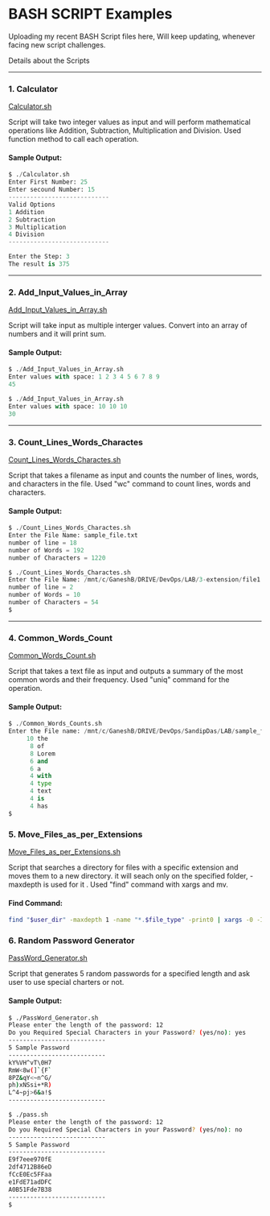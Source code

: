 # BASH SCRIPT Examples

Uploading my recent BASH Script files here, Will keep updating, whenever facing new script challenges.

Details about the Scripts

---
### 1. Calculator

[Calculator.sh](https://github.com/ganeshpondy/Script-Examples/blob/main/Calculator.sh)

Script will take two integer values as input and will perform mathematical operations like Addition, Subtraction, Multiplication and Division. Used function method to call each operation.

#### Sample Output:

```python
$ ./Calculator.sh 
Enter First Number: 25
Enter secound Number: 15
---------------------------- 
Valid Options
1 Addition
2 Subtraction
3 Multiplication
4 Division
----------------------------

Enter the Step: 3
The result is 375
```
---

### 2. Add_Input_Values_in_Array

[Add_Input_Values_in_Array.sh](https://github.com/ganeshpondy/Script-Examples/blob/main/Add_Input_Values_in_Array.sh)

Script will take input as multiple interger values. Convert into an array of numbers and it will print sum.

#### Sample Output:

```python
$ ./Add_Input_Values_in_Array.sh
Enter values with space: 1 2 3 4 5 6 7 8 9
45

$ ./Add_Input_Values_in_Array.sh 
Enter values with space: 10 10 10
30
```
---

### 3. Count_Lines_Words_Charactes

[Count_Lines_Words_Charactes.sh](https://github.com/ganeshpondy/Script-Examples/blob/main/Count_Lines_Words_Charactes.sh)

Script that takes a filename as input and counts the number
of lines, words, and characters in the file. Used "wc" command to count lines, words and characters.

#### Sample Output:
```python
$ ./Count_Lines_Words_Charactes.sh 
Enter the File Name: sample_file.txt
number of line = 18        
number of Words = 192      
number of Characters = 1220

$ ./Count_Lines_Words_Charactes.sh
Enter the File Name: /mnt/c/GaneshB/DRIVE/DevOps/LAB/3-extension/file1.txt
number of line = 2
number of Words = 10
number of Characters = 54
$
```
---

### 4. Common_Words_Count

[Common_Words_Count.sh](https://github.com/ganeshpondy/Script-Examples/blob/main/Common_Words_Counts.sh)

Script that takes a text file as input and outputs a summary
of the most common words and their frequency. Used "uniq" command for the operation.

#### Sample Output:

```python
$ ./Common_Words_Counts.sh
Enter the File name: /mnt/c/GaneshB/DRIVE/DevOps/SandipDas/LAB/sample_file.txt
     10 the
      8 of
      8 Lorem
      6 and
      6 a
      4 with
      4 type
      4 text
      4 is
      4 has
$
```

### 5. Move_Files_as_per_Extensions

[Move_Files_as_per_Extensions.sh](https://github.com/ganeshpondy/Script-Examples/blob/main/Move_Files_as_per_Extensions.sh)

Script that searches a directory for files with a specific
extension and moves them to a new directory. it will seach only on the specified folder, -maxdepth is used for it . Used "find" command with xargs and mv.

#### Find Command:
```bash
find "$user_dir" -maxdepth 1 -name "*.$file_type" -print0 | xargs -0 -I {} mv {} "$user_dir"/"$file_type"/
```

### 6. Random Password Generator

[PassWord_Generator.sh](https://github.com/ganeshpondy/Script-Examples/blob/main/PassWord_Generator.sh)

Script that generates 5 random passwords for a specified
length and ask user to use special charters or not.

#### Sample Output:
```bash
$ ./PassWord_Generator.sh 
Please enter the length of the password: 12
Do you Required Special Characters in your Password? (yes/no): yes
---------------------------
5 Sample Password
---------------------------
kY%VH^vT\0H7
RmW<8w(]`{F`
8PZ&qY<~n^G/
ph)xNSsi+*R)
L^4~pj>6&a!$
---------------------------

$ ./pass.sh 
Please enter the length of the password: 12
Do you Required Special Characters in your Password? (yes/no): no
---------------------------
5 Sample Password
---------------------------
E9f7eee970fE
2df4712B86eD
fCcE0Ec5FFaa
e1FdE71adDFC
A0B51Fde7B38
---------------------------
$
```

